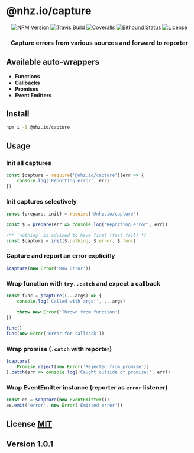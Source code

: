 # @nhz.io/capture

<p align="center">
  <a href="https://npmjs.org/package/@nhz.io/capture">
    <img src="https://img.shields.io/npm/v/@nhz.io/capture.svg?style=flat"
         alt="NPM Version">
  </a>
  
  <a href="https://travis-ci.org/nhz-io/capture">
    <img src="https://img.shields.io/travis/nhz-io/capture.svg?style=flat"
         alt="Travis Build">
  </a>

  <a href="https://coveralls.io/github/nhz-io/capture">
    <img src="https://img.shields.io/coveralls/nhz-io/capture.svg?style=flat"
         alt="Coveralls">
  </a>

  <a href="https://www.bithound.io/github/nhz-io/capture">
    <img src="https://img.shields.io/bithound/code/github/nhz-io/capture.svg?style=flat"
         alt="Bithound Status">
  </a>

  <a href="https://github.com/nhz-io/capture/blob/master/LICENSE">
    <img src="https://img.shields.io/github/license/nhz-io/capture.svg?style=flat"
         alt="License">
  </a>
</p>
<p align="center">
    <h3 align="center">Capture errors from various sources and forward to reporter</h3>
</p>

## Available auto-wrappers
* **Functions**
* **Callbacks**
* **Promises**
* **Event Emitters**

## Install

```sh
npm i -S @nhz.io/capture
```

## Usage

### Init all captures
```js
const $capture = require('@nhz.io/capture')(err => {
    console.log('Reporting error', err)
})
```

### Init captures selectively
```js
const {prepare, init} = require('@nhz.io/capture')

const $ = prepare(err => console.log('Reporting error', err))

/** `nothing` is advised to have first (fast fail) */
const $capture = init($.nothing, $.error, $.func)
```

### Capture and report an error explicitly
```js
$capture(new Error('Raw Error'))
```

### Wrap function with `try..catch` and expect a callback
```js
const func = $capture((...args) => {
    console.log('Called with args:', ...args)

    throw new Error('Thrown from function')
})

func() 
func(new Error('Error for callback'))
```

### Wrap promise (`.catch` with reporter)
```js
$capture(
    Promise.reject(new Error('Rejected from promise'))
).catch(err => console.log('Caught outside of promise:', err))
```

### Wrap EventEmitter instance (reporter as `error` listener)
```js
const ee = $capture(new EventEmitter())
ee.emit('error', new Error('Emitted error'))
```

## License [MIT](LICENSE)

## Version 1.0.1